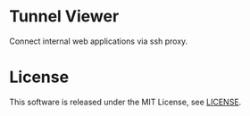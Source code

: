 # Tunnel Viewer
Connect internal web applications via ssh proxy.

# License
This software is released under the MIT License, see [LICENSE](LICENSE).

